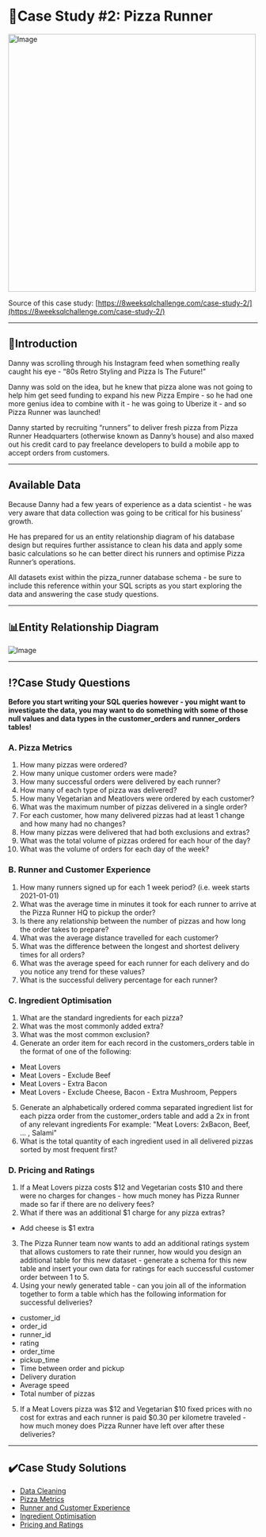 # 🍕Case Study #2: Pizza Runner
<img src=  "https://8weeksqlchallenge.com/images/case-study-designs/2.png" alt="Image" width="500" height="520" >

Source of this case study: [https://8weeksqlchallenge.com/case-study-2/](https://8weeksqlchallenge.com/case-study-2/)   

***

## 📝Introduction

Danny was scrolling through his Instagram feed when something really caught his eye - “80s Retro Styling and Pizza Is The Future!”

Danny was sold on the idea, but he knew that pizza alone was not going to help him get seed funding to expand his new Pizza Empire - so he had one more genius idea to combine with it - he was going to Uberize it - and so Pizza Runner was launched!

Danny started by recruiting “runners” to deliver fresh pizza from Pizza Runner Headquarters (otherwise known as Danny’s house) and also maxed out his credit card to pay freelance developers to build a mobile app to accept orders from customers.

***

## Available Data

Because Danny had a few years of experience as a data scientist - he was very aware that data collection was going to be critical for his business’ growth.

He has prepared for us an entity relationship diagram of his database design but requires further assistance to clean his data and apply some basic calculations so he can better direct his runners and optimise Pizza Runner’s operations.

All datasets exist within the pizza_runner database schema - be sure to include this reference within your SQL scripts as you start exploring the data and answering the case study questions.

***

## 📊Entity Relationship Diagram  

<img src= "https://github.com/thinhpham0702/8-Week-SQL-Challenge/assets/136966635/7ab5daa3-b679-4692-bb10-d81a6168306e" alt="Image">

*** 

## ⁉️Case Study Questions

**Before you start writing your SQL queries however - you might want to investigate the data, you may want to do something with some of those null values and data types in the customer_orders and runner_orders tables!**

### A. Pizza Metrics
1. How many pizzas were ordered?
2. How many unique customer orders were made?
3. How many successful orders were delivered by each runner?
4. How many of each type of pizza was delivered?
5. How many Vegetarian and Meatlovers were ordered by each customer?
6. What was the maximum number of pizzas delivered in a single order?
7. For each customer, how many delivered pizzas had at least 1 change and how many had no changes?
8. How many pizzas were delivered that had both exclusions and extras?
9. What was the total volume of pizzas ordered for each hour of the day?
10. What was the volume of orders for each day of the week?

### B. Runner and Customer Experience
1. How many runners signed up for each 1 week period? (i.e. week starts 2021-01-01)
2. What was the average time in minutes it took for each runner to arrive at the Pizza Runner HQ to pickup the order?
3. Is there any relationship between the number of pizzas and how long the order takes to prepare?
4. What was the average distance travelled for each customer?
5. What was the difference between the longest and shortest delivery times for all orders?
6. What was the average speed for each runner for each delivery and do you notice any trend for these values?
7. What is the successful delivery percentage for each runner?

### C. Ingredient Optimisation
1. What are the standard ingredients for each pizza?
2. What was the most commonly added extra?
3. What was the most common exclusion?
4. Generate an order item for each record in the customers_orders table in the format of one of the following:
- Meat Lovers
- Meat Lovers - Exclude Beef
- Meat Lovers - Extra Bacon
- Meat Lovers - Exclude Cheese, Bacon - Extra Mushroom, Peppers
5. Generate an alphabetically ordered comma separated ingredient list for each pizza order from the customer_orders table and add a 2x in front of any relevant ingredients
For example: "Meat Lovers: 2xBacon, Beef, ... , Salami"
6. What is the total quantity of each ingredient used in all delivered pizzas sorted by most frequent first?

### D. Pricing and Ratings
1. If a Meat Lovers pizza costs $12 and Vegetarian costs $10 and there were no charges for changes - how much money has Pizza Runner made so far if there are no delivery fees?
2. What if there was an additional $1 charge for any pizza extras?
- Add cheese is $1 extra
3. The Pizza Runner team now wants to add an additional ratings system that allows customers to rate their runner, how would you design an additional table for this new dataset - generate a schema for this new table and insert your own data for ratings for each successful customer order between 1 to 5.
4. Using your newly generated table - can you join all of the information together to form a table which has the following information for successful deliveries?
- customer_id
- order_id
- runner_id
- rating
- order_time
- pickup_time
- Time between order and pickup
- Delivery duration
- Average speed
- Total number of pizzas
5. If a Meat Lovers pizza was $12 and Vegetarian $10 fixed prices with no cost for extras and each runner is paid $0.30 per kilometre traveled - how much money does Pizza Runner have left over after these deliveries?

***

## ✔️Case Study Solutions
- [Data Cleaning](https://github.com/thinhpham0702/8-Week-SQL-Challenge/blob/main/Case%20Study%20%232%20-%20Pizza%20Runner/Data%20Cleaning.md)
- [Pizza Metrics](https://github.com/thinhpham0702/8-Week-SQL-Challenge/blob/main/Case%20Study%20%232%20-%20Pizza%20Runner/A.%20Pizza%20Metrics.md)
- [Runner and Customer Experience](https://github.com/thinhpham0702/8-Week-SQL-Challenge/blob/main/Case%20Study%20%232%20-%20Pizza%20Runner/B.%20Runner%20and%20Customer%20Experience.md)
- [Ingredient Optimisation](https://github.com/thinhpham0702/8-Week-SQL-Challenge/blob/main/Case%20Study%20%232%20-%20Pizza%20Runner/C.%20Ingredient%20Optimisation.md)
- [Pricing and Ratings](https://github.com/thinhpham0702/8-Week-SQL-Challenge/blob/main/Case%20Study%20%232%20-%20Pizza%20Runner/D.%20Pricing%20and%20Ratings.md)







  
















